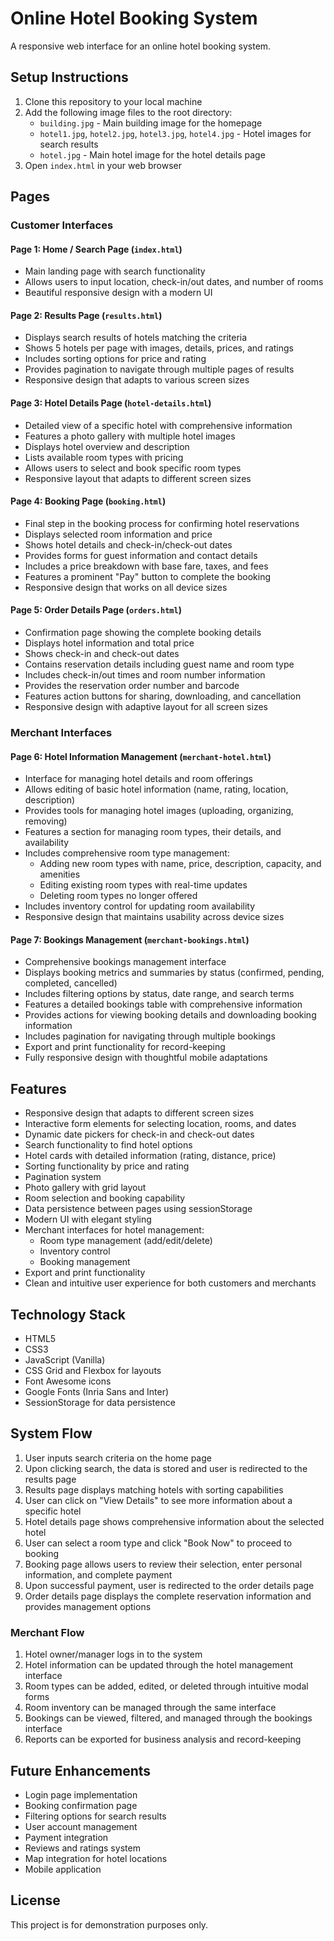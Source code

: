 # Online Hotel Booking System

A responsive web interface for an online hotel booking system.

## Setup Instructions

1. Clone this repository to your local machine
2. Add the following image files to the root directory:
   - `building.jpg` - Main building image for the homepage
   - `hotel1.jpg`, `hotel2.jpg`, `hotel3.jpg`, `hotel4.jpg` - Hotel images for search results
   - `hotel.jpg` - Main hotel image for the hotel details page
3. Open `index.html` in your web browser

## Pages

### Customer Interfaces

#### Page 1: Home / Search Page (`index.html`)
- Main landing page with search functionality
- Allows users to input location, check-in/out dates, and number of rooms
- Beautiful responsive design with a modern UI

#### Page 2: Results Page (`results.html`)
- Displays search results of hotels matching the criteria
- Shows 5 hotels per page with images, details, prices, and ratings
- Includes sorting options for price and rating
- Provides pagination to navigate through multiple pages of results
- Responsive design that adapts to various screen sizes

#### Page 3: Hotel Details Page (`hotel-details.html`)
- Detailed view of a specific hotel with comprehensive information
- Features a photo gallery with multiple hotel images
- Displays hotel overview and description
- Lists available room types with pricing
- Allows users to select and book specific room types
- Responsive layout that adapts to different screen sizes

#### Page 4: Booking Page (`booking.html`)
- Final step in the booking process for confirming hotel reservations
- Displays selected room information and price
- Shows hotel details and check-in/check-out dates
- Provides forms for guest information and contact details
- Includes a price breakdown with base fare, taxes, and fees
- Features a prominent "Pay" button to complete the booking
- Responsive design that works on all device sizes

#### Page 5: Order Details Page (`orders.html`)
- Confirmation page showing the complete booking details
- Displays hotel information and total price
- Shows check-in and check-out dates
- Contains reservation details including guest name and room type
- Includes check-in/out times and room number information
- Provides the reservation order number and barcode
- Features action buttons for sharing, downloading, and cancellation
- Responsive design with adaptive layout for all screen sizes

### Merchant Interfaces

#### Page 6: Hotel Information Management (`merchant-hotel.html`)
- Interface for managing hotel details and room offerings
- Allows editing of basic hotel information (name, rating, location, description)
- Provides tools for managing hotel images (uploading, organizing, removing)
- Features a section for managing room types, their details, and availability
- Includes comprehensive room type management:
  - Adding new room types with name, price, description, capacity, and amenities
  - Editing existing room types with real-time updates
  - Deleting room types no longer offered
- Includes inventory control for updating room availability
- Responsive design that maintains usability across device sizes

#### Page 7: Bookings Management (`merchant-bookings.html`)
- Comprehensive bookings management interface
- Displays booking metrics and summaries by status (confirmed, pending, completed, cancelled)
- Includes filtering options by status, date range, and search terms
- Features a detailed bookings table with comprehensive information
- Provides actions for viewing booking details and downloading booking information
- Includes pagination for navigating through multiple bookings
- Export and print functionality for record-keeping
- Fully responsive design with thoughtful mobile adaptations

## Features

- Responsive design that adapts to different screen sizes
- Interactive form elements for selecting location, rooms, and dates
- Dynamic date pickers for check-in and check-out dates
- Search functionality to find hotel options
- Hotel cards with detailed information (rating, distance, price)
- Sorting functionality by price and rating
- Pagination system
- Photo gallery with grid layout
- Room selection and booking capability
- Data persistence between pages using sessionStorage
- Modern UI with elegant styling
- Merchant interfaces for hotel management:
  - Room type management (add/edit/delete)
  - Inventory control
  - Booking management
- Export and print functionality
- Clean and intuitive user experience for both customers and merchants

## Technology Stack

- HTML5
- CSS3
- JavaScript (Vanilla)
- CSS Grid and Flexbox for layouts
- Font Awesome icons
- Google Fonts (Inria Sans and Inter)
- SessionStorage for data persistence

## System Flow

1. User inputs search criteria on the home page
2. Upon clicking search, the data is stored and user is redirected to the results page
3. Results page displays matching hotels with sorting capabilities
4. User can click on "View Details" to see more information about a specific hotel
5. Hotel details page shows comprehensive information about the selected hotel
6. User can select a room type and click "Book Now" to proceed to booking
7. Booking page allows users to review their selection, enter personal information, and complete payment
8. Upon successful payment, user is redirected to the order details page
9. Order details page displays the complete reservation information and provides management options

### Merchant Flow
1. Hotel owner/manager logs in to the system
2. Hotel information can be updated through the hotel management interface
3. Room types can be added, edited, or deleted through intuitive modal forms
4. Room inventory can be managed through the same interface
5. Bookings can be viewed, filtered, and managed through the bookings interface
6. Reports can be exported for business analysis and record-keeping

## Future Enhancements

- Login page implementation
- Booking confirmation page
- Filtering options for search results
- User account management
- Payment integration
- Reviews and ratings system
- Map integration for hotel locations
- Mobile application

## License

This project is for demonstration purposes only. 